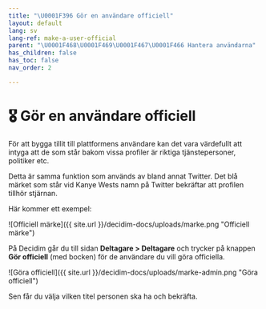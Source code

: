 ```yaml
---
title: "\U0001F396 Gör en användare officiell"
layout: default
lang: sv
lang-ref: make-a-user-official
parent: "\U0001F468‍\U0001F469‍\U0001F467‍\U0001F466 Hantera användarna"
has_children: false
has_toc: false
nav_order: 2

---
```

# 🎖 Gör en användare officiell

För att bygga tillit till plattformens användare kan det vara värdefullt att intyga att de som står bakom vissa profiler är riktiga tjänstepersoner, politiker etc.

Detta är samma funktion som används av bland annat Twitter. Det blå märket som står vid Kanye Wests namn på Twitter bekräftar att profilen tillhör stjärnan.

Här kommer ett exempel:

![Officiell märke]({{ site.url }}/decidim-docs/uploads/marke.png "Officiell märke")

På Decidim går du till sidan **Deltagare > Deltagare** och trycker på knappen **Gör officiell** (med bocken) för de användare du vill göra officiella.

![Göra officiell]({{ site.url }}/decidim-docs/uploads/marke-admin.png "Göra officiell")

Sen får du välja vilken titel personen ska ha och bekräfta.
